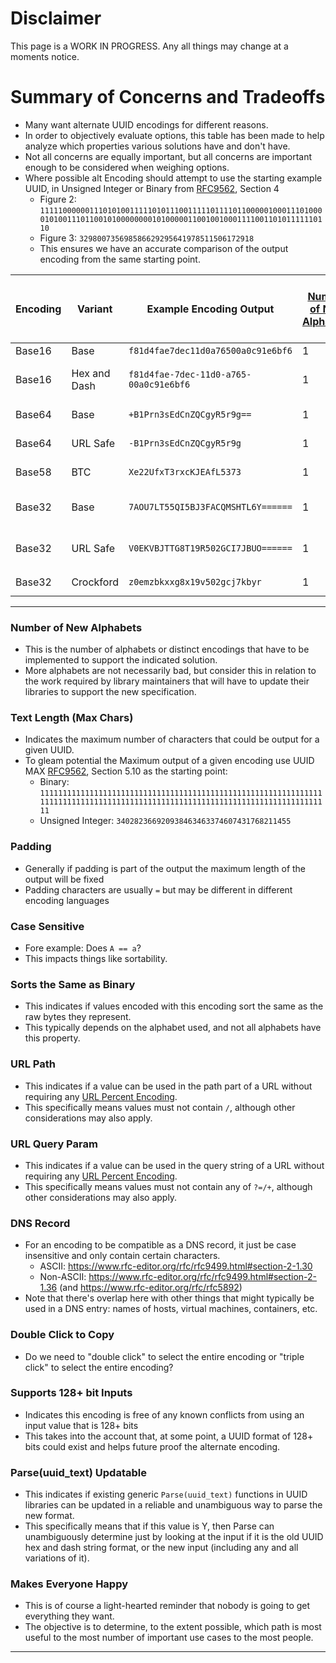 # Disclaimer
This page is a WORK IN PROGRESS. Any all things may change at a moments notice.

# Summary of Concerns and Tradeoffs
- Many want alternate UUID encodings for different reasons.
- In order to objectively evaluate options, this table has been made to help analyze which properties various solutions have and don't have. 
- Not all concerns are equally important, but all concerns are important enough to be considered when weighing options.
- Where possible alt Encoding should attempt to use the starting example UUID, in Unsigned Integer or Binary from [RFC9562][RFC9562], Section 4
  - Figure 2: `11111000000111010100111110101110011111011110110000010001110100001010011101100101000000001010000011001001000111100110101111110110`
  - Figure 3: `329800735698586629295641978511506172918`
  - This ensures we have an accurate comparison of the output encoding from the same starting point.
 
| Encoding | Variant      | Example Encoding Output                | [Number of New Alphabets](#number-of-new-alphabets) | [Text Length (Max Chars)](#text-length-max-chars) | [Padding](#padding)  | [Case Sensitive](#case-sensitive) | [Sorts the Same as Binary](#sorts-the-same-as-binary) | [URL Path](#url-path) | [URL Query Param](#url-query-param) | [DNS Record](#dns-record) | [Double Click to Copy](#double-click-to-copy) | [Supports 128+ bit Inputs](#supports-128-bit-inputs) | [Parse(uuid_text) Updatable](#parseuuid_text-updatable) | [Makes Everyone Happy](#makes-everyone-happy) | SPEC Reference     | Notes                 |
| ---      | ---          |---                                     | ---                                                 | ---                                               | ---                  | ---                               | ---                                                   | ---                   | ---                                 | ---                       | ---                                           | ---                                                  | ---                                                     | ---                                           | ---                | ---                   |
| Base16   | Base         | `f81d4fae7dec11d0a76500a0c91e6bf6`     | 1                                                   | 32                                                | N                    | N                                 | Y                                                     | Y                     | Y                                   | Y                         | Y                                             | Y                                                    | Y                                                       | N                                             | [RFC9562]          |                       |
| Base16   | Hex and Dash | `f81d4fae-7dec-11d0-a765-00a0c91e6bf6` | 1                                                   | 36                                                | N                    | N                                 | Y                                                     | Y                     | Y                                   | Y                         | N                                             | Y                                                    | Y                                                       | N                                             | [RFC9562]          | Default String Format |
| Base64   | Base         | `+B1Prn3sEdCnZQCgyR5r9g==`             | 1                                                   | 24                                                | Y                    | Y                                 | N                                                     | N                     | N                                   | N                         | N                                             | Y                                                    | Y                                                       | N                                             | [RFC4648][RFC4648] | w/o URL Safe          |
| Base64   | URL Safe     | `-B1Prn3sEdCnZQCgyR5r9g`               | 1                                                   | 22                                                | Y                    | Y                                 | N                                                     | Y                     | Y                                   | N                         | N                                             | Y                                                    | Y                                                       | N                                             | [RFC4648][RFC4648] | w/ URL Safe           |
| Base58   | BTC          | `Xe22UfxT3rxcKJEAfL5373`               | 1                                                   | 22                                                | N                    | Y                                 | Y                                                     | Y                     | Y                                   | N                         | Y                                             | Y                                                    | Y                                                       | N                                             | [BTC][BTC]         | A used in BitCoin     |
| Base32   | Base         | `7AOU7LT55QI5BJ3FACQMSHTL6Y======`     | 1                                                   | 32                                                | Y                    | N                                 | N                                                     | N                     | N                                   | Y                         | N                                             | Y                                                    | Y                                                       | N                                             | [RFC4648][RFC4648] | w/o Extended Hex      |
| Base32   | URL Safe     | `V0EKVBJTTG8T19R502GCI7JBUO======`     | 1                                                   | 32                                                | Y                    | N                                 | Y                                                     | Y                     | Y                                   | Y                         | N                                             | Y                                                    | Y                                                       | N                                             | [RFC4648][RFC4648] | w/o Extended Hex      |
| Base32   | Crockford    | `z0emzbkxxg8x19v502gcj7kbyr`           | 1                                                   | 26                                                | N                    | N                                 | Y                                                     | Y                     | Y                                   | Y                         | Y                                             | Y                                                    | Y                                                       | N                                             | [CrB32][CrB32]     | W/o `OoIiLl`          |
																																			                              
---

### Number of New Alphabets
- This is the number of alphabets or distinct encodings that have to be implemented to support the indicated solution.
- More alphabets are not necessarily bad, but consider this in relation to the work required by library maintainers that will have to update their libraries to support the new specification.

### Text Length (Max Chars)
- Indicates the maximum number of characters that could be output for a given UUID.
- To gleam potential the Maximum output of a given encoding use UUID MAX [RFC9562][RFC9562], Section 5.10 as the starting point:
  - Binary: `11111111111111111111111111111111111111111111111111111111111111111111111111111111111111111111111111111111111111111111111111111111`
  - Unsigned Integer: `340282366920938463463374607431768211455`

### Padding
- Generally if padding is part of the output the maximum length of the output will be fixed
- Padding characters are usually `=` but may be different in different encoding languages

### Case Sensitive
- Fore example: Does `A == a`?
- This impacts things like sortability.

### Sorts the Same as Binary
- This indicates if values encoded with this encoding sort the same as the raw bytes they represent.
- This typically depends on the alphabet used, and not all alphabets have this property.

### URL Path
- This indicates if a value can be used in the path part of a URL without requiring any [URL Percent Encoding][URL Percent Encoding].
- This specifically means values must not contain `/`, although other considerations may also apply.

### URL Query Param
- This indicates if a value can be used in the query string of a URL without requiring any [URL Percent Encoding][URL Percent Encoding].
- This specifically means values must not contain any of `?=/+`, although other considerations may also apply.

### DNS Record
- For an encoding to be compatible as a DNS record, it just be case insensitive and only contain certain characters.
  - ASCII: https://www.rfc-editor.org/rfc/rfc9499.html#section-2-1.30
  - Non-ASCII: https://www.rfc-editor.org/rfc/rfc9499.html#section-2-1.36 (and https://www.rfc-editor.org/rfc/rfc5892)
- Note that there's overlap here with other things that might typically be used in a DNS entry: names of hosts, virtual machines, containers, etc.

### Double Click to Copy
- Do we need to "double click" to select the entire encoding or "triple click" to select the entire encoding?

### Supports 128+ bit Inputs
- Indicates this encoding is free of any known conflicts from using an input value that is 128+ bits
- This takes into the account that, at some point, a UUID format of 128+ bits could exist and helps future proof the alternate encoding.

### Parse(uuid_text) Updatable
- This indicates if existing generic `Parse(uuid_text)` functions in UUID libraries can be updated in a reliable and unambiguous way to parse the new format.
- This specifically means that if this value is Y, then Parse can unambiguously determine just by looking at the input if it is the old UUID hex and dash string format, or the new input (including any and all variations of it).

### Makes Everyone Happy
- This is of course a light-hearted reminder that nobody is going to get everything they want.
- The objective is to determine, to the extent possible, which path is most useful to the most number of important use cases to the most people.

---

[RFC9562]: https://www.rfc-editor.org/rfc/rfc9562.html
[RFC4648]: https://datatracker.ietf.org/doc/html/rfc4648
[CrB32]: https://www.crockford.com/base32.html
[URL Percent Encoding]: https://en.wikipedia.org/wiki/Percent-encoding
[BTC]: https://github.com/bitcoin/bitcoin/blob/master/src/base58.cpp